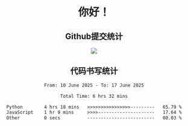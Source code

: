 <div align="center">
<h1>你好！</h1>

<h2>Github提交统计</h2>
<a href="https://github.com/ikun0014">
    <img src="https://github-readme-stats.vercel.app/api?username=ikun0014&include_all_commits=true&count_private=true&locale=cn&show_icons=true&bg_color=0,EC6C6C,FFD479,FFFC79,73FA79,73FDFF,D783FF"/>
  </a>
</div>

<div align="center">
<h2>代码书写统计</h2>
  
<!--START_SECTION:waka-->

```txt
From: 10 June 2025 - To: 17 June 2025

Total Time: 6 hrs 32 mins

Python        4 hrs 18 mins   >>>>>>>>>>>>>>>>---------   65.79 %
JavaScript    1 hr 9 mins     >>>>---------------------   17.64 %
Other         0 secs          -------------------------   00.03 %
```

<!--END_SECTION:waka-->

</div>
